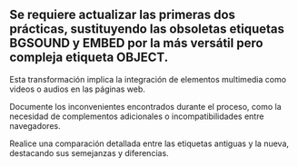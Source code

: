 ## Se requiere actualizar las primeras dos prácticas, sustituyendo las obsoletas etiquetas BGSOUND y EMBED por la más versátil pero compleja etiqueta OBJECT.

Esta transformación implica la integración de elementos multimedia como videos o audios en las páginas web. 

Documente los inconvenientes encontrados durante el proceso, como la necesidad de complementos adicionales o incompatibilidades entre navegadores.

Realice una comparación detallada entre las etiquetas antiguas y la nueva, destacando sus semejanzas y diferencias.
